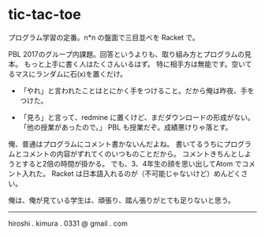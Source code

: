 # tic-tac-toe

プログラム学習の定番。n*n の盤面で三目並べを Racket で。

PBL 2017のグループ内課題。回答というよりも、取り組み方とプログラムの見本。
もっと上手に書く人はたくさんいるはず。
特に相手方は無能です。空いてるマスにランダムに石(x)を置くだけ。

* 「やれ」と言われたことはとにかく手をつけること。だから俺は昨夜、手をつけた。

* 「見ろ」と言って、redmine に置くけど、まだダウンロードの形成がない。
「他の授業があったので。」 PBL も授業だぞ。成績悪けりゃ落とす。

俺、普通はプログラムにコメント書かないんだよね。
書いてるうちにプログラムとコメントの内容がずれてくのいつものことだから。
コメントきちんとしようとすると2倍の時間が掛かる。
でも、3、4年生の顔を思い出してAtom でコメント入れた。
Racket は日本語入れるのが（不可能じゃないけど）めんどくさい。

俺は、俺が見ている学生は、頑張り、踏ん張りがとても足りないと思う。

---
hiroshi . kimura . 0331 @ gmail . com

